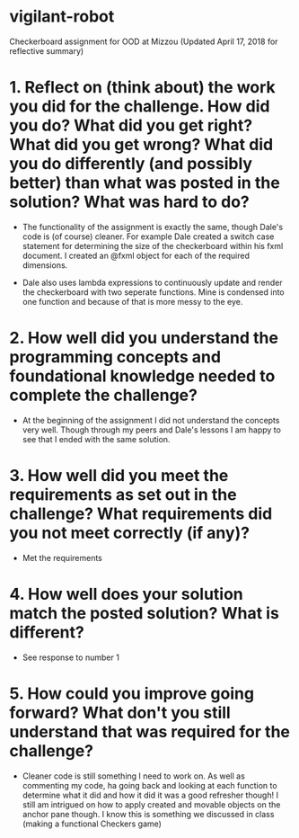 # vigilant-robot
Checkerboard assignment for OOD at Mizzou (Updated April 17, 2018 for reflective summary)

# 1. Reflect on (think about) the work you did for the challenge. How did you do? What did you get right? What did you get wrong? What did you do differently (and possibly better) than what was posted in the solution? What was hard to do?

- The functionality of the assignment is exactly the same, though Dale's code is (of course) cleaner. For example Dale created a switch case statement for determining the size of the checkerboard within his fxml document. I created an @fxml object for each of the required dimensions.

- Dale also uses lambda expressions to continuously update and render the checkerboard with two seperate functions. Mine is condensed into one function and because of that is more messy to the eye.

# 2. How well did you understand the programming concepts and foundational knowledge needed to complete the challenge?

- At the beginning of the assignment I did not understand the concepts very well. Though through my peers and Dale's lessons I am happy to see that I ended with the same solution.

# 3. How well did you meet the requirements as set out in the challenge? What requirements did you not meet correctly (if any)?

- Met the requirements

# 4. How well does your solution match the posted solution? What is different?

- See response to number 1

# 5. How could you improve going forward? What don't you still understand that was required for the challenge?

- Cleaner code is still something I need to work on. As well as commenting my code, ha going back and looking at each function to determine what it did and how it did it was a good refresher though! I still am intrigued on how to apply created and movable objects on the anchor pane though. I know this is something we discussed in class (making a functional Checkers game)
